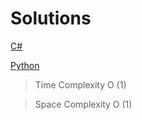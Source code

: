# Solutions

[C#](solutions/c-sharp.md)

[Python](solutions/python.md)

> Time Complexity O (1)
> 

> Space Complexity O (1)
>